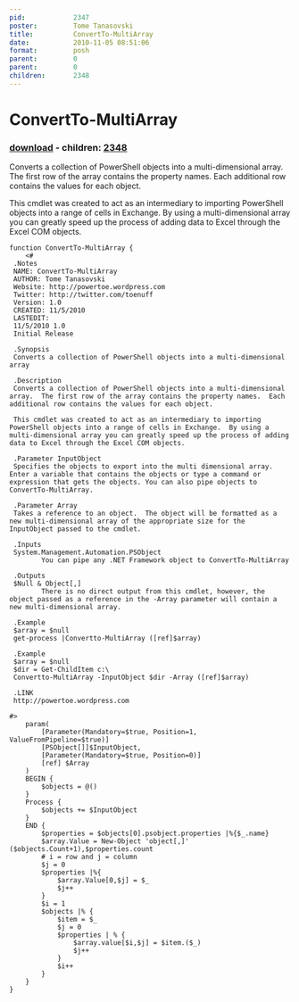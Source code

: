 ```yaml
---
pid:            2347
poster:         Tome Tanasovski
title:          ConvertTo-MultiArray
date:           2010-11-05 08:51:06
format:         posh
parent:         0
parent:         0
children:       2348
---
```


# ConvertTo-MultiArray

### [download](2347.ps1) - children: [2348](2348.md)

 Converts a collection of PowerShell objects into a multi-dimensional array.  The first row of the array contains the property names.  Each additional row contains the values for each object.
 
 This cmdlet was created to act as an intermediary to importing PowerShell objects into a range of cells in Exchange.  By using a multi-dimensional array you can greatly speed up the process of adding data to Excel through the Excel COM objects.

```posh
function ConvertTo-MultiArray {
    <#
 .Notes
 NAME: ConvertTo-MultiArray
 AUTHOR: Tome Tanasovski
 Website: http://powertoe.wordpress.com
 Twitter: http://twitter.com/toenuff
 Version: 1.0
 CREATED: 11/5/2010
 LASTEDIT:
 11/5/2010 1.0
 Initial Release

 .Synopsis
 Converts a collection of PowerShell objects into a multi-dimensional array

 .Description
 Converts a collection of PowerShell objects into a multi-dimensional array.  The first row of the array contains the property names.  Each additional row contains the values for each object.
 
 This cmdlet was created to act as an intermediary to importing PowerShell objects into a range of cells in Exchange.  By using a multi-dimensional array you can greatly speed up the process of adding data to Excel through the Excel COM objects.

 .Parameter InputObject
 Specifies the objects to export into the multi dimensional array.  Enter a variable that contains the objects or type a command or expression that gets the objects. You can also pipe objects to ConvertTo-MultiArray.

 .Parameter Array
 Takes a reference to an object.  The object will be formatted as a new multi-dimensional array of the appropriate size for the InputObject passed to the cmdlet.

 .Inputs
 System.Management.Automation.PSObject
        You can pipe any .NET Framework object to ConvertTo-MultiArray

 .Outputs
 $Null & Object[,]
        There is no direct output from this cmdlet, however, the object passed as a reference in the -Array parameter will contain a new multi-dimensional array.

 .Example
 $array = $null
 get-process |Convertto-MultiArray ([ref]$array)

 .Example
 $array = $null
 $dir = Get-ChildItem c:\
 Convertto-MultiArray -InputObject $dir -Array ([ref]$array)

 .LINK
 http://powertoe.wordpress.com

#>
    param(
        [Parameter(Mandatory=$true, Position=1, ValueFromPipeline=$true)]
        [PSObject[]]$InputObject,
        [Parameter(Mandatory=$true, Position=0)]
        [ref] $Array
    )
    BEGIN {
        $objects = @()
    }
    Process {
        $objects += $InputObject        
    }
    END {
        $properties = $objects[0].psobject.properties |%{$_.name}
        $array.Value = New-Object 'object[,]' ($objects.Count+1),$properties.count
        # i = row and j = column
        $j = 0
        $properties |%{
            $array.Value[0,$j] = $_
            $j++
        }
        $i = 1
        $objects |% {
            $item = $_
            $j = 0
            $properties | % {
                $array.value[$i,$j] = $item.($_)
                $j++
            }
            $i++
        }
    }    
}

```
